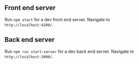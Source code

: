 ## Front end server

Run `npm start` for a dev front end server. Navigate to `http://localhost:4200/`.

## Back end server

Run `npm run start:server` for a dev back end server. Navigate to `http://localhost:3000/`.

